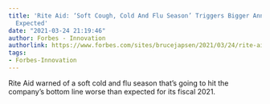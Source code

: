 ```yaml
---
title: 'Rite Aid: ‘Soft Cough, Cold And Flu Season’ Triggers Bigger Annual Loss Than
  Expected'
date: "2021-03-24 21:19:46"
author: Forbes - Innovation
authorlink: https://www.forbes.com/sites/brucejapsen/2021/03/24/rite-aid-soft-cough-cold-and-flu-season-triggers-bigger-annual-loss-than-expected/
tags:
- Forbes-Innovation
---
```

Rite Aid warned of a soft cold and flu season that’s going to hit the company’s bottom line worse than expected for its fiscal 2021.